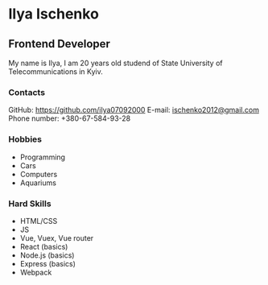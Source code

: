 # Ilya Ischenko


## Frontend Developer

My name is Ilya, I am 20 years old studend of State University of Telecommunications in Kyiv.

### Contacts

GitHub: https://github.com/ilya07092000
E-mail: ischenko2012@gmail.com
Phone number: +380-67-584-93-28

### Hobbies

- Programming
- Cars
- Computers
- Aquariums


### Hard Skills

- HTML/CSS
- JS
- Vue, Vuex, Vue router
- React (basics)
- Node.js (basics)
- Express (basics)
- Webpack




